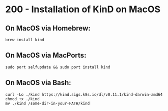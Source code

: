 # 200 - Installation of KinD on MacOS

## On MacOS via Homebrew:

```
brew install kind
```

## On MacOS via MacPorts:

```
sudo port selfupdate && sudo port install kind
```

## On MacOS via Bash:

```
curl -Lo ./kind https://kind.sigs.k8s.io/dl/v0.11.1/kind-darwin-amd64
chmod +x ./kind
mv ./kind /some-dir-in-your-PATH/kind
```
